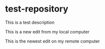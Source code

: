 # test-repository
This is a test description

This is a new edit from my local computer

This is the newest edit on my remote computer
